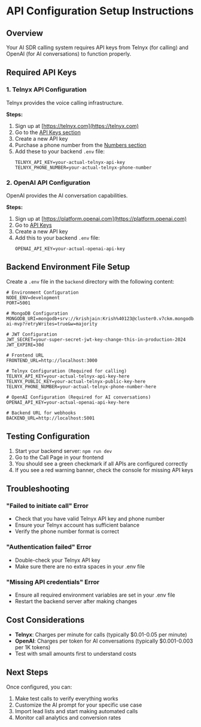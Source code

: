# API Configuration Setup Instructions

## Overview
Your AI SDR calling system requires API keys from Telnyx (for calling) and OpenAI (for AI conversations) to function properly.

## Required API Keys

### 1. Telnyx API Configuration
Telnyx provides the voice calling infrastructure.

**Steps:**
1. Sign up at [https://telnyx.com](https://telnyx.com)
2. Go to the [API Keys section](https://portal.telnyx.com/app/api-keys)
3. Create a new API key
4. Purchase a phone number from the [Numbers section](https://portal.telnyx.com/app/numbers)
5. Add these to your backend `.env` file:
   ```
   TELNYX_API_KEY=your-actual-telnyx-api-key
   TELNYX_PHONE_NUMBER=your-actual-telnyx-phone-number
   ```

### 2. OpenAI API Configuration
OpenAI provides the AI conversation capabilities.

**Steps:**
1. Sign up at [https://platform.openai.com](https://platform.openai.com)
2. Go to [API Keys](https://platform.openai.com/api-keys)
3. Create a new API key
4. Add this to your backend `.env` file:
   ```
   OPENAI_API_KEY=your-actual-openai-api-key
   ```

## Backend Environment File Setup

Create a `.env` file in the `backend` directory with the following content:

```env
# Environment Configuration
NODE_ENV=development
PORT=5001

# MongoDB Configuration
MONGODB_URI=mongodb+srv://krishjain:Krish%40123@cluster0.v7ckm.mongodb.net/outbound-ai-mvp?retryWrites=true&w=majority

# JWT Configuration
JWT_SECRET=your-super-secret-jwt-key-change-this-in-production-2024
JWT_EXPIRE=30d

# Frontend URL
FRONTEND_URL=http://localhost:3000

# Telnyx Configuration (Required for calling)
TELNYX_API_KEY=your-actual-telnyx-api-key-here
TELNYX_PUBLIC_KEY=your-actual-telnyx-public-key-here
TELNYX_PHONE_NUMBER=your-actual-telnyx-phone-number-here

# OpenAI Configuration (Required for AI conversations)
OPENAI_API_KEY=your-actual-openai-api-key-here

# Backend URL for webhooks
BACKEND_URL=http://localhost:5001
```

## Testing Configuration

1. Start your backend server: `npm run dev`
2. Go to the Call Page in your frontend
3. You should see a green checkmark if all APIs are configured correctly
4. If you see a red warning banner, check the console for missing API keys

## Troubleshooting

### "Failed to initiate call" Error
- Check that you have valid Telnyx API key and phone number
- Ensure your Telnyx account has sufficient balance
- Verify the phone number format is correct

### "Authentication failed" Error
- Double-check your Telnyx API key
- Make sure there are no extra spaces in your .env file

### "Missing API credentials" Error
- Ensure all required environment variables are set in your .env file
- Restart the backend server after making changes

## Cost Considerations

- **Telnyx**: Charges per minute for calls (typically $0.01-0.05 per minute)
- **OpenAI**: Charges per token for AI conversations (typically $0.001-0.003 per 1K tokens)
- Test with small amounts first to understand costs

## Next Steps

Once configured, you can:
1. Make test calls to verify everything works
2. Customize the AI prompt for your specific use case
3. Import lead lists and start making automated calls
4. Monitor call analytics and conversion rates 